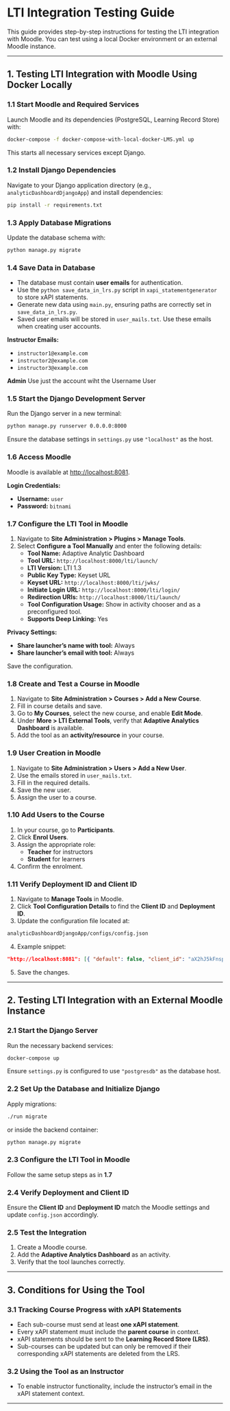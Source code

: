 # LTI Integration Testing Guide

This guide provides step-by-step instructions for testing the LTI integration with Moodle. You can test using a local Docker environment or an external Moodle instance.

---

## 1. Testing LTI Integration with Moodle Using Docker Locally

### 1.1 Start Moodle and Required Services
Launch Moodle and its dependencies (PostgreSQL, Learning Record Store) with:
```sh
docker-compose -f docker-compose-with-local-docker-LMS.yml up
```
This starts all necessary services except Django.

### 1.2 Install Django Dependencies
Navigate to your Django application directory (e.g., `analyticDashboardDjangoApp`) and install dependencies:
```sh
pip install -r requirements.txt
```

### 1.3 Apply Database Migrations
Update the database schema with:
```sh
python manage.py migrate
```

### 1.4 Save Data in Database
- The database must contain **user emails** for authentication.
- Use the `python save_data_in_lrs.py` script in `xapi_statementgenerator` to store xAPI statements.
- Generate new data using `main.py`, ensuring paths are correctly set in `save_data_in_lrs.py`.
- Saved user emails will be stored in `user_mails.txt`. Use these emails when creating user accounts.

**Instructor Emails:**
- `instructor1@example.com`
- `instructor2@example.com`
- `instructor3@example.com`

**Admin**
Use just the account wiht the Username User 

### 1.5 Start the Django Development Server
Run the Django server in a new terminal:
```sh
python manage.py runserver 0.0.0.0:8000
```
Ensure the database settings in `settings.py` use `"localhost"` as the host.


### 1.6 Access Moodle
Moodle is available at [http://localhost:8081](http://localhost:8081).

**Login Credentials:**
- **Username:** `user`
- **Password:** `bitnami`

### 1.7 Configure the LTI Tool in Moodle
1. Navigate to **Site Administration > Plugins > Manage Tools**.
2. Select **Configure a Tool Manually** and enter the following details:
   - **Tool Name:** Adaptive Analytic Dashboard
   - **Tool URL:** `http://localhost:8000/lti/launch/`
   - **LTI Version:** LTI 1.3
   - **Public Key Type:** Keyset URL
   - **Keyset URL:** `http://localhost:8000/lti/jwks/`
   - **Initiate Login URL:** `http://localhost:8000/lti/login/`
   - **Redirection URIs:** `http://localhost:8000/lti/launch/`
   - **Tool Configuration Usage:** Show in activity chooser and as a preconfigured tool.
   - **Supports Deep Linking:** Yes

**Privacy Settings:**
- **Share launcher’s name with tool:** Always
- **Share launcher’s email with tool:** Always

Save the configuration.

### 1.8 Create and Test a Course in Moodle
1. Navigate to **Site Administration > Courses > Add a New Course**.
2. Fill in course details and save.
3. Go to **My Courses**, select the new course, and enable **Edit Mode**.
4. Under **More > LTI External Tools**, verify that **Adaptive Analytics Dashboard** is available.
5. Add the tool as an **activity/resource** in your course.

### 1.9 User Creation in Moodle
1. Navigate to **Site Administration > Users > Add a New User**.
2. Use the emails stored in `user_mails.txt`.
3. Fill in the required details.
4. Save the new user.
5. Assign the user to a course.

### 1.10 Add Users to the Course
1. In your course, go to **Participants**.
2. Click **Enrol Users**.
3. Assign the appropriate role:
   - **Teacher** for instructors
   - **Student** for learners
4. Confirm the enrolment.

### 1.11 Verify Deployment ID and Client ID
1. Navigate to **Manage Tools** in Moodle.
2. Click **Tool Configuration Details** to find the **Client ID** and **Deployment ID**.
3. Update the configuration file located at:
```sh
analyticDashboardDjangoApp/configs/config.json
```
4. Example snippet:
```json
"http://localhost:8081": [{ "default": false, "client_id": "aX2hJ5kFnsptQj", "auth_login_url": "http://localhost:8081/mod/lti/auth.php", "auth_token_url": "http://localhost:8081/mod/lti/token.php", "key_set_url": "http://localhost:8081/mod/lti/certs.php", "deployment_ids": ["2"] }]
```
5. Save the changes.

---

## 2. Testing LTI Integration with an External Moodle Instance

### 2.1 Start the Django Server
Run the necessary backend services:
```sh
docker-compose up
```
Ensure `settings.py` is configured to use `"postgresdb"` as the database host.

### 2.2 Set Up the Database and Initialize Django
Apply migrations:
```sh
./run migrate
```
or inside the backend container:
```sh
python manage.py migrate
```

### 2.3 Configure the LTI Tool in Moodle
Follow the same setup steps as in **1.7**

### 2.4 Verify Deployment and Client ID
Ensure the **Client ID** and **Deployment ID** match the Moodle settings and update `config.json` accordingly.

### 2.5 Test the Integration
1. Create a Moodle course.
2. Add the **Adaptive Analytics Dashboard** as an activity.
3. Verify that the tool launches correctly.

---

## 3. Conditions for Using the Tool

### 3.1 Tracking Course Progress with xAPI Statements
- Each sub-course must send at least **one xAPI statement**.
- Every xAPI statement must include the **parent course** in context.
- xAPI statements should be sent to the **Learning Record Store (LRS)**.
- Sub-courses can be updated but can only be removed if their corresponding xAPI statements are deleted from the LRS.

### 3.2 Using the Tool as an Instructor
- To enable instructor functionality, include the instructor’s email in the xAPI statement context.

---

